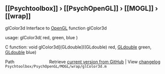 ## [[Psychtoolbox]] &#8250; [[PsychOpenGL]] &#8250; [[MOGL]] &#8250; [[wrap]]

glColor3d  Interface to [OpenGL](OpenGL) function glColor3d  
  
usage:  glColor3d( red, green, blue )  
  
C function:  void glColor3d[(GLdouble]((GLdouble) red, [GLdouble](GLdouble) green, [GLdouble](GLdouble) blue)  




<div class="code_header" style="text-align:right;">
  <span style="float:left;">Path&nbsp;&nbsp;</span> <span class="counter">Retrieve <a href=
  "https://raw.github.com/Psychtoolbox-3/Psychtoolbox-3/beta/Psychtoolbox/PsychOpenGL/MOGL/wrap/glColor3d.m">current version from GitHub</a> | View <a href=
  "https://github.com/Psychtoolbox-3/Psychtoolbox-3/commits/beta/Psychtoolbox/PsychOpenGL/MOGL/wrap/glColor3d.m">changelog</a></span>
</div>
<div class="code">
  <code>Psychtoolbox/PsychOpenGL/MOGL/wrap/glColor3d.m</code>
</div>

